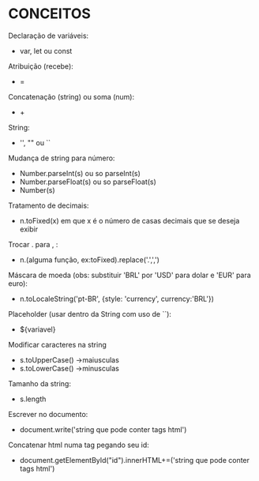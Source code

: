 # CONCEITOS  
<p>Declaração de variáveis:
<ul><li>var, let ou const</li></ul></p>

<p>Atribuição (recebe):
<ul><li>=</li></ul></p>

<p>Concatenação (string) ou soma (num):
<ul><li>+</li></ul></p>

<p>String:
<ul><li>'', "" ou ``</li></ul></p>

<p>Mudança de string para número:
<ul>
  <li>Number.parseInt(s) ou so parseInt(s)</li>
  <li>Number.parseFloat(s) ou so parseFloat(s)</li>
  <li>Number(s)</li>
</ul></p>

<p>Tratamento de decimais:
<ul><li>n.toFixed(x) em que x é o número de casas decimais que se deseja exibir</li></ul></p>

<p>Trocar . para , :
<ul><li>n.(alguma função, ex:toFixed).replace('.',',')</li></ul></p>

<p>Máscara de moeda (obs: substituir 'BRL' por 'USD' para dolar e 'EUR' para euro):
<ul><li>n.toLocaleString('pt-BR', {style: 'currency', currency:'BRL'})</li></ul></p>

<p>Placeholder (usar dentro da String com uso de ``):<ul><li>${variavel}</li></ul></p>

<p>Modificar caracteres na string
<ul>
  <li>s.toUpperCase() ->maiusculas</li>
  <li>s.toLowerCase() ->minusculas</li>
</ul>
</p>

<p>Tamanho da string:<ul><li>s.length</li></ul></p>

<p>Escrever no documento:
<ul><li>document.write('string que pode conter tags html')</li></ul></p>

<p>Concatenar html numa tag pegando seu id:
<ul><li>document.getElementById("id").innerHTML+=('string que pode conter tags html')</li></ul></p>

                                                            
